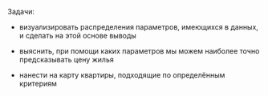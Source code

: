 Задачи:
    
- визуализировать распределения параметров, имеющихся в данных, и сделать на этой основе выводы

- выяснить, при помощи каких параметров мы можем наиболее точно предсказывать цену жилья

- нанести на карту квартиры, подходящие по определённым критериям
